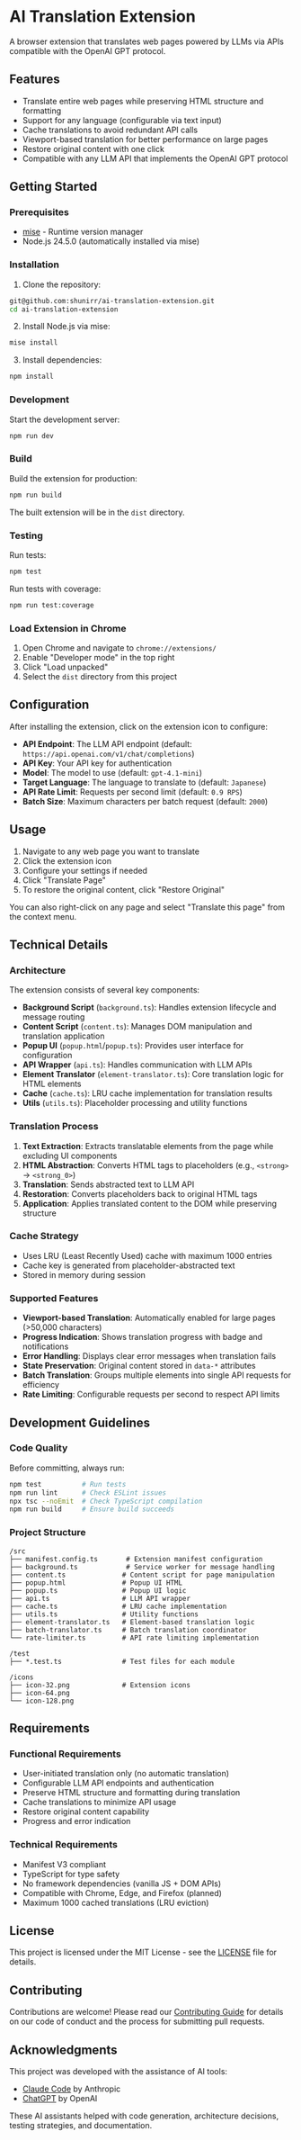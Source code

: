 # AI Translation Extension

A browser extension that translates web pages powered by LLMs via APIs compatible with the OpenAI GPT protocol.

## Features

- Translate entire web pages while preserving HTML structure and formatting
- Support for any language (configurable via text input)
- Cache translations to avoid redundant API calls
- Viewport-based translation for better performance on large pages
- Restore original content with one click
- Compatible with any LLM API that implements the OpenAI GPT protocol

## Getting Started

### Prerequisites

- [mise](https://mise.jdx.dev/) - Runtime version manager
- Node.js 24.5.0 (automatically installed via mise)

### Installation

1. Clone the repository:
```bash
git@github.com:shunirr/ai-translation-extension.git
cd ai-translation-extension
```

2. Install Node.js via mise:
```bash
mise install
```

3. Install dependencies:
```bash
npm install
```

### Development

Start the development server:
```bash
npm run dev
```

### Build

Build the extension for production:
```bash
npm run build
```

The built extension will be in the `dist` directory.

### Testing

Run tests:
```bash
npm test
```

Run tests with coverage:
```bash
npm run test:coverage
```

### Load Extension in Chrome

1. Open Chrome and navigate to `chrome://extensions/`
2. Enable "Developer mode" in the top right
3. Click "Load unpacked"
4. Select the `dist` directory from this project

## Configuration

After installing the extension, click on the extension icon to configure:

- **API Endpoint**: The LLM API endpoint (default: `https://api.openai.com/v1/chat/completions`)
- **API Key**: Your API key for authentication
- **Model**: The model to use (default: `gpt-4.1-mini`)
- **Target Language**: The language to translate to (default: `Japanese`)
- **API Rate Limit**: Requests per second limit (default: `0.9 RPS`)
- **Batch Size**: Maximum characters per batch request (default: `2000`)

## Usage

1. Navigate to any web page you want to translate
2. Click the extension icon
3. Configure your settings if needed
4. Click "Translate Page"
5. To restore the original content, click "Restore Original"

You can also right-click on any page and select "Translate this page" from the context menu.

## Technical Details

### Architecture

The extension consists of several key components:

- **Background Script** (`background.ts`): Handles extension lifecycle and message routing
- **Content Script** (`content.ts`): Manages DOM manipulation and translation application
- **Popup UI** (`popup.html`/`popup.ts`): Provides user interface for configuration
- **API Wrapper** (`api.ts`): Handles communication with LLM APIs
- **Element Translator** (`element-translator.ts`): Core translation logic for HTML elements
- **Cache** (`cache.ts`): LRU cache implementation for translation results
- **Utils** (`utils.ts`): Placeholder processing and utility functions

### Translation Process

1. **Text Extraction**: Extracts translatable elements from the page while excluding UI components
2. **HTML Abstraction**: Converts HTML tags to placeholders (e.g., `<strong>` → `<strong_0>`)
3. **Translation**: Sends abstracted text to LLM API
4. **Restoration**: Converts placeholders back to original HTML tags
5. **Application**: Applies translated content to the DOM while preserving structure

### Cache Strategy

- Uses LRU (Least Recently Used) cache with maximum 1000 entries
- Cache key is generated from placeholder-abstracted text
- Stored in memory during session

### Supported Features

- **Viewport-based Translation**: Automatically enabled for large pages (>50,000 characters)
- **Progress Indication**: Shows translation progress with badge and notifications
- **Error Handling**: Displays clear error messages when translation fails
- **State Preservation**: Original content stored in `data-*` attributes
- **Batch Translation**: Groups multiple elements into single API requests for efficiency
- **Rate Limiting**: Configurable requests per second to respect API limits

## Development Guidelines

### Code Quality

Before committing, always run:
```bash
npm test          # Run tests
npm run lint      # Check ESLint issues
npx tsc --noEmit  # Check TypeScript compilation
npm run build     # Ensure build succeeds
```

### Project Structure

```
/src
├── manifest.config.ts       # Extension manifest configuration
├── background.ts            # Service worker for message handling
├── content.ts              # Content script for page manipulation
├── popup.html              # Popup UI HTML
├── popup.ts                # Popup UI logic
├── api.ts                  # LLM API wrapper
├── cache.ts                # LRU cache implementation
├── utils.ts                # Utility functions
├── element-translator.ts   # Element-based translation logic
├── batch-translator.ts     # Batch translation coordinator
└── rate-limiter.ts         # API rate limiting implementation

/test
├── *.test.ts               # Test files for each module

/icons
├── icon-32.png             # Extension icons
├── icon-64.png
└── icon-128.png
```

## Requirements

### Functional Requirements

- User-initiated translation only (no automatic translation)
- Configurable LLM API endpoints and authentication
- Preserve HTML structure and formatting during translation
- Cache translations to minimize API usage
- Restore original content capability
- Progress and error indication

### Technical Requirements

- Manifest V3 compliant
- TypeScript for type safety
- No framework dependencies (vanilla JS + DOM APIs)
- Compatible with Chrome, Edge, and Firefox (planned)
- Maximum 1000 cached translations (LRU eviction)

## License

This project is licensed under the MIT License - see the [LICENSE](LICENSE) file for details.

## Contributing

Contributions are welcome! Please read our [Contributing Guide](CONTRIBUTING.md) for details on our code of conduct and the process for submitting pull requests.

## Acknowledgments

This project was developed with the assistance of AI tools:
- [Claude Code](https://claude.ai/code) by Anthropic
- [ChatGPT](https://chat.openai.com) by OpenAI

These AI assistants helped with code generation, architecture decisions, testing strategies, and documentation.
